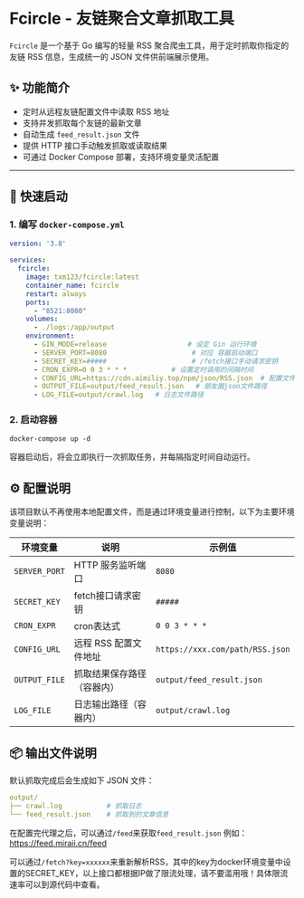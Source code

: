 # Fcircle - 友链聚合文章抓取工具

`Fcircle` 是一个基于 Go 编写的轻量 RSS 聚合爬虫工具，用于定时抓取你指定的友链 RSS 信息，生成统一的 JSON 文件供前端展示使用。

## ✨ 功能简介

- 定时从远程友链配置文件中读取 RSS 地址
- 支持并发抓取每个友链的最新文章
- 自动生成 `feed_result.json` 文件
- 提供 HTTP 接口手动触发抓取或读取结果
- 可通过 Docker Compose 部署，支持环境变量灵活配置

---

## 🚀 快速启动

### 1. 编写 `docker-compose.yml`

```yaml
version: '3.8'

services:
  fcircle:
    image: txm123/fcircle:latest
    container_name: fcircle
    restart: always
    ports:
      - "8521:8080"
    volumes:
      - ./logs:/app/output
    environment:
      - GIN_MODE=release                    # 设定 Gin 运行环境
      - SERVER_PORT=8080                     # 对应 容器启动端口
      - SECRET_KEY=#####                     # /fetch接口手动请求密钥
      - CRON_EXPR=0 0 3 * * *           # 设置定时调用的间隔时间
      - CONFIG_URL=https://cdn.aimiliy.top/npm/json/RSS.json  # 配置文件url
      - OUTPUT_FILE=output/feed_result.json   # 朋友圈json文件路径
      - LOG_FILE=output/crawl.log   # 日志文件路径

```

### 2. 启动容器
```shell
docker-compose up -d
```
容器启动后，将会立即执行一次抓取任务，并每隔指定时间自动运行。


## ⚙️ 配置说明

该项目默认不再使用本地配置文件，而是通过环境变量进行控制，以下为主要环境变量说明：

| 环境变量          | 说明             | 示例值                             |
|---------------|----------------|---------------------------------|
| `SERVER_PORT` | HTTP 服务监听端口    | `8080`                          |
| `SECRET_KEY`  | fetch接口请求密钥    | `#####`                         |
| `CRON_EXPR`   | cron表达式        | `0 0 3 * * *`                   |
| `CONFIG_URL`  | 远程 RSS 配置文件地址  | `https://xxx.com/path/RSS.json` |
| `OUTPUT_FILE` | 抓取结果保存路径（容器内）  | `output/feed_result.json`       |
| `LOG_FILE`    | 日志输出路径（容器内）    | `output/crawl.log`              |


## 📦 输出文件说明

默认抓取完成后会生成如下 JSON 文件：
```yaml
output/
├── crawl.log           # 抓取日志
└── feed_result.json    # 抓取到的文章信息
```

在配置完代理之后，可以通过`/feed`来获取`feed_result.json`
例如：https://feed.miraii.cn/feed

可以通过`/fetch?key=xxxxxx`来重新解析RSS，其中的key为docker环境变量中设置的SECRET_KEY，以上接口都根据IP做了限流处理，请不要滥用哦！具体限流速率可以到源代码中查看。
